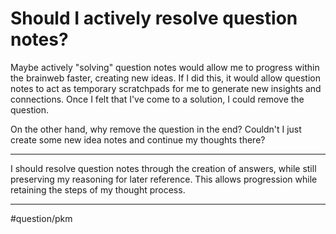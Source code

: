 # Should I actively resolve question notes?
Maybe actively "solving" question notes would allow me to progress within the brainweb faster, creating new ideas. If I did this, it would allow question notes to act as temporary scratchpads for me to generate new insights and connections. Once I felt that I've come to a solution, I could remove the question.

On the other hand, why remove the question in the end? Couldn't I just create some new idea notes and continue my thoughts there?

---
I should resolve question notes through the creation of answers, while still preserving my reasoning for later reference. This allows progression while retaining the steps of my thought process.

---
#question/pkm 